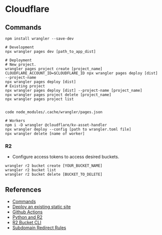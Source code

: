 # Cloudflare

## Commands

```
npm install wrangler --save-dev

# Development
npx wrangler pages dev [path_to_app_dist]

# Deployment
# New project.
wrangler pages project create [project_name]
CLOUDFLARE_ACCOUNT_ID=$CLOUDFLARE_ID npx wrangler pages deploy [dist] --project-name
npx wrangler pages deploy [dist]
# Existing project
npx wrangler pages deploy [dist] --project-name [project_name]
npx wrangler pages project delete [project_name]
npx wrangler pages project list


code node_modules/.cache/wrangler/pages.json

# Workers
npm i -D wrangler @cloudflare/kv-asset-handler
npx wrangler deploy --config [path to wrangler.toml file]
npx wrangler delete [name of worker]
```

### R2

- Configure access tokens to access desired buckets.

```
wrangler r2 bucket create [YOUR_BUCKET_NAME]
wrangler r2 bucket list
wrangler r2 bucket delete [BUCKET_TO_DELETE]
```

## References

- [Commands](https://developers.cloudflare.com/workers/wrangler/commands/)
- [Deploy an existing static site](https://developers.cloudflare.com/workers/configuration/sites/start-from-existing/)
- [Github Actions](https://developers.cloudflare.com/workers/wrangler/ci-cd)
- [Python and R2](https://developers.cloudflare.com/r2/examples/aws/boto3/)
- [R2 Bucket CLI](https://developers.cloudflare.com/r2/api/workers/workers-api-usage/#5-access-your-r2-bucket-from-your-worker)
- [Subdomain Redirect Rules](https://www.youtube.com/watch?v=Bw5LUF0x7wo)
